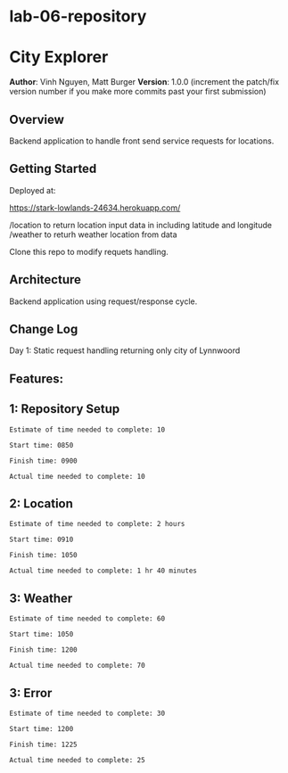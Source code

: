 # lab-06-repository 

# City Explorer

**Author**: Vinh Nguyen, Matt Burger
**Version**: 1.0.0 (increment the patch/fix version number if you make more commits past your first submission)

## Overview

Backend application to handle front send service requests for locations.

## Getting Started

Deployed at:

https://stark-lowlands-24634.herokuapp.com/

/location to return location input data in including latitude and longitude
/weather to returh weather location from data

Clone this repo to modify requets handling.

## Architecture

Backend application using request/response cycle.

## Change Log

Day 1: Static request handling returning only city of Lynnwoord

## Features:

## 1: Repository Setup

    Estimate of time needed to complete: 10

    Start time: 0850

    Finish time: 0900

    Actual time needed to complete: 10

## 2: Location

    Estimate of time needed to complete: 2 hours

    Start time: 0910

    Finish time: 1050

    Actual time needed to complete: 1 hr 40 minutes

## 3: Weather

    Estimate of time needed to complete: 60

    Start time: 1050

    Finish time: 1200

    Actual time needed to complete: 70


## 3: Error

    Estimate of time needed to complete: 30

    Start time: 1200

    Finish time: 1225

    Actual time needed to complete: 25